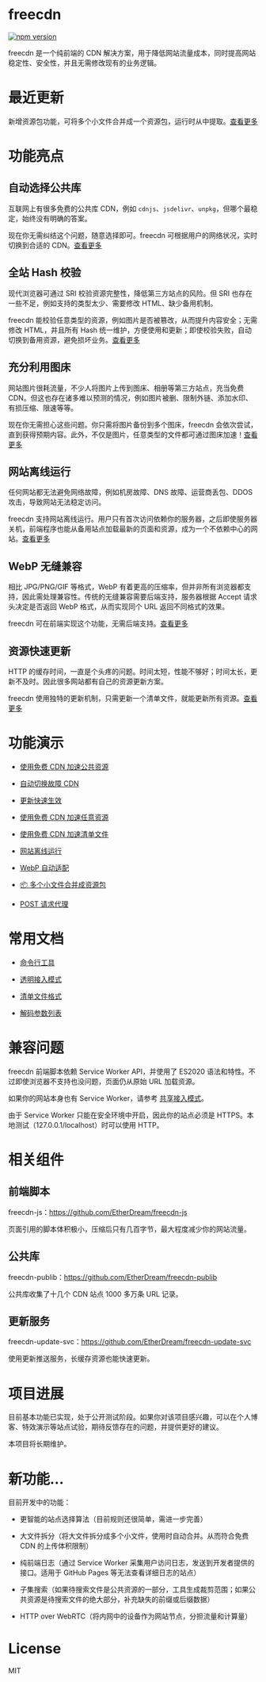 # freecdn

[![npm version](https://img.shields.io/npm/v/freecdn.svg?style=flat)](https://www.npmjs.com/package/freecdn)

freecdn 是一个纯前端的 CDN 解决方案，用于降低网站流量成本，同时提高网站稳定性、安全性，并且无需修改现有的业务逻辑。

# 最近更新

新增资源包功能，可将多个小文件合并成一个资源包，运行时从中提取。[查看更多](CHANGELOG.md)

# 功能亮点

## 自动选择公共库

互联网上有很多免费的公共库 CDN，例如 `cdnjs`、`jsdelivr`、`unpkg`，但哪个最稳定，始终没有明确的答案。

现在你无需纠结这个问题，随意选择即可。freecdn 可根据用户的网络状况，实时切换到合适的 CDN。[查看更多](docs/feature/README.md#自动选择公共库)

## 全站 Hash 校验

现代浏览器可通过 SRI 校验资源完整性，降低第三方站点的风险。但 SRI 也存在一些不足，例如支持的类型太少、需要修改 HTML、缺少备用机制。

freecdn 能校验任意类型的资源，例如图片是否被篡改，从而提升内容安全；无需修改 HTML，并且所有 Hash 统一维护，方便使用和更新；即使校验失败，自动切换到备用资源，避免损坏业务。[查看更多](docs/feature/README.md#全站-Hash-校验)

## 充分利用图床

网站图片很耗流量，不少人将图片上传到图床、相册等第三方站点，充当免费 CDN。但这也存在诸多难以预测的情况，例如图片被删、限制外链、添加水印、有损压缩、限速等等。

现在你无需担心这些问题。你只需将图片备份到多个图床，freecdn 会依次尝试，直到获得预期内容。此外，不仅是图片，任意类型的文件都可通过图床加速！[查看更多](docs/feature/README.md#充分利用图床)

## 网站离线运行

任何网站都无法避免网络故障，例如机房故障、DNS 故障、运营商丢包、DDOS 攻击，导致网站无法稳定访问。

freecdn 支持网站离线运行。用户只有首次访问依赖你的服务器，之后即使服务器关机，前端程序也能从备用站点加载最新的页面和资源，成为一个不依赖中心的网站。[查看更多](docs/feature/README.md#网站离线运行)

## WebP 无缝兼容

相比 JPG/PNG/GIF 等格式，WebP 有着更高的压缩率，但并非所有浏览器都支持，因此需处理兼容性。传统的无缝兼容需要后端支持，服务器根据 Accept 请求头决定是否返回 WebP 格式，从而实现同个 URL 返回不同格式的效果。

freecdn 可在前端实现这个功能，无需后端支持。[查看更多](docs/feature/README.md#WebP-无缝兼容)

## 资源快速更新

HTTP 的缓存时间，一直是个头疼的问题。时间太短，性能不够好；时间太长，更新不及时。因此很多网站都有自己的资源更新方案。

freecdn 使用独特的更新机制，只需更新一个清单文件，就能更新所有资源。[查看更多](docs/feature/README.md#资源快速更新)


# 功能演示

* [使用免费 CDN 加速公共资源](examples/pub-cdn/)

* [自动切换故障 CDN](examples/cdn-fallback/)

* [更新快速生效](examples/quick-update/)

* [使用免费 CDN 加速任意资源](examples/free-host/)

* [使用免费 CDN 加速清单文件](examples/ext-manifest/)

* [网站离线运行](examples/offline-site/)

* [WebP 自动适配](examples/webp-upgrade/)

* [📦 多个小文件合并成资源包](examples/bundle/)

* [POST 请求代理](examples/post-proxy/)

# 常用文档

* [命令行工具](docs/cli)

* [透明接入模式](docs/transparent-mode)

* [清单文件格式](docs/manifest)

* [解码参数列表](docs/manifest/params.md)


# 兼容问题

freecdn 前端脚本依赖 Service Worker API，并使用了 ES2020 语法和特性。不过即使浏览器不支持也没问题，页面仍从原始 URL 加载资源。

如果你的网站本身也有 Service Worker，请参考 [共享接入模式](docs/shared-mode/)。

由于 Service Worker 只能在安全环境中开启，因此你的站点必须是 HTTPS。本地测试（127.0.0.1/localhost）时可以使用 HTTP。


# 相关组件

## 前端脚本

freecdn-js：https://github.com/EtherDream/freecdn-js

页面引用的脚本体积极小，压缩后只有几百字节，最大程度减少你的网站流量。

## 公共库

freecdn-publib：https://github.com/EtherDream/freecdn-publib

公共库收集了十几个 CDN 站点 1000 多万条 URL 记录。

## 更新服务

freecdn-update-svc：https://github.com/EtherDream/freecdn-update-svc

使用更新推送服务，长缓存资源也能快速更新。


# 项目进展

目前基本功能已实现，处于公开测试阶段。如果你对该项目感兴趣，可以在个人博客、特效演示等站点试验，期待反馈存在的问题，并提供更好的建议。

本项目将长期维护。


# 新功能...

目前开发中的功能：

* 更智能的站点选择算法（目前规则还很简单，需进一步完善）

* 大文件拆分（将大文件拆分成多个小文件，使用时自动合并。从而符合免费 CDN 的上传体积限制）

* 纯前端日志（通过 Service Worker 采集用户访问日志，发送到开发者提供的接口。适用于 GitHub Pages 等无法查看详细日志的站点）

* 子集搜索（如果待搜索文件是公共资源的一部分，工具生成裁剪范围；如果公共资源是待搜索文件的绝大部分，补充缺失的前缀或后缀数据）

* HTTP over WebRTC（将内网中的设备作为网站节点，分担流量和计算量）


# License

MIT